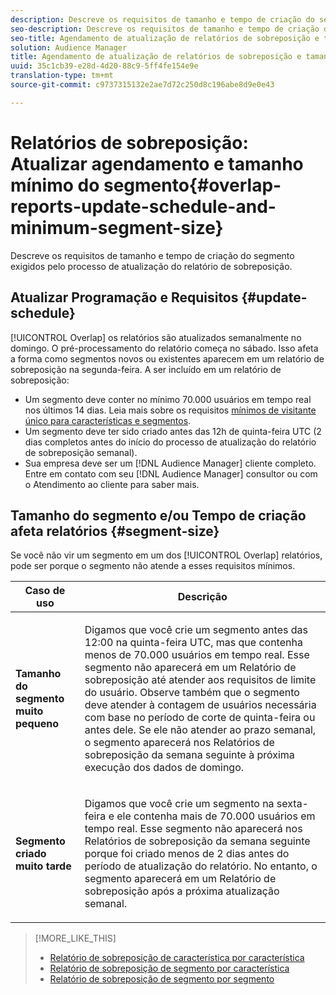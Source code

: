 ```yaml
---
description: Descreve os requisitos de tamanho e tempo de criação do segmento exigidos pelo processo de atualização do relatório de sobreposição.
seo-description: Descreve os requisitos de tamanho e tempo de criação do segmento exigidos pelo processo de atualização do relatório de sobreposição.
seo-title: Agendamento de atualização de relatórios de sobreposição e tamanho mínimo de segmento
solution: Audience Manager
title: Agendamento de atualização de relatórios de sobreposição e tamanho mínimo de segmento
uuid: 35c1cb39-e28d-4d20-88c9-5ff4fe154e9e
translation-type: tm+mt
source-git-commit: c9737315132e2ae7d72c250d8c196abe8d9e0e43

---
```



#  Relatórios de sobreposição: Atualizar agendamento e tamanho mínimo do segmento{#overlap-reports-update-schedule-and-minimum-segment-size}

Descreve os requisitos de tamanho e tempo de criação do segmento exigidos pelo processo de atualização do relatório de sobreposição.

## Atualizar Programação e Requisitos {#update-schedule}

[!UICONTROL Overlap] os relatórios são atualizados semanalmente no domingo. O pré-processamento do relatório começa no sábado. Isso afeta a forma como segmentos novos ou existentes aparecem em um relatório de sobreposição na segunda-feira. A ser incluído em um relatório de sobreposição:

* Um segmento deve conter no mínimo 70.000 usuários em tempo real nos últimos 14 dias. Leia mais sobre os requisitos [mínimos de visitante único para características e segmentos](../../reporting/report-sampling.md#data-sampling-ratio).
* Um segmento deve ter sido criado antes das 12h de quinta-feira UTC (2 dias completos antes do início do processo de atualização do relatório de sobreposição semanal).
* Sua empresa deve ser um [!DNL Audience Manager] cliente completo. Entre em contato com seu [!DNL Audience Manager] consultor ou com o Atendimento ao cliente para saber mais.

## Tamanho do segmento e/ou Tempo de criação afeta relatórios {#segment-size}

Se você não vir um segmento em um dos [!UICONTROL Overlap] relatórios, pode ser porque o segmento não atende a esses requisitos mínimos.

<table id="table_BE2937C1FA314BBDBD1D026321D6E6B1"> 
 <thead> 
  <tr> 
   <th colname="col1" class="entry"> Caso de uso </th> 
   <th colname="col2" class="entry"> Descrição </th> 
  </tr> 
 </thead>
 <tbody> 
  <tr> 
   <td colname="col1"> <p> <b>Tamanho do segmento muito pequeno</b> </p> </td> 
   <td colname="col2"> <p>Digamos que você crie um segmento antes das 12:00 na quinta-feira UTC, mas que contenha menos de 70.000 usuários em tempo real. Esse segmento não aparecerá em um Relatório <span class="wintitle"> de</span> sobreposição até atender aos requisitos de limite do usuário. Observe também que o segmento deve atender à contagem de usuários necessária com base no período de corte de quinta-feira ou antes dele. Se ele não atender ao prazo semanal, o segmento aparecerá nos Relatórios <span class="wintitle"></span> de sobreposição da semana seguinte à próxima execução dos dados de domingo. </p> </td> 
  </tr> 
  <tr> 
   <td colname="col1"> <p> <b>Segmento criado muito tarde</b> </p> </td> 
   <td colname="col2"> <p>Digamos que você crie um segmento na sexta-feira e ele contenha mais de 70.000 usuários em tempo real. Esse segmento não aparecerá nos Relatórios <span class="wintitle"></span> de sobreposição da semana seguinte porque foi criado menos de 2 dias antes do período de atualização do relatório. No entanto, o segmento aparecerá em um Relatório <span class="wintitle"></span> de sobreposição após a próxima atualização semanal. </p> </td> 
  </tr> 
 </tbody> 
</table>

>[!MORE_LIKE_THIS]
>
>* [Relatório de sobreposição de característica por característica](../../reporting/dynamic-reports/trait-trait-overlap-report.md#trait-to-trait-overlap-report)
>* [Relatório de sobreposição de segmento por característica](../../reporting/dynamic-reports/segment-trait-overlap-report.md)
>* [Relatório de sobreposição de segmento por segmento](../../reporting/dynamic-reports/segment-segment-overlap-report.md)

